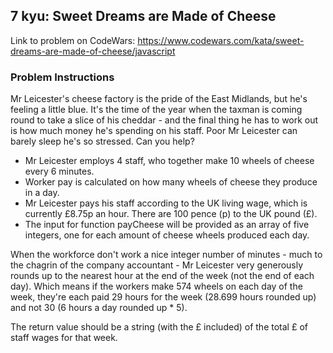 ## 7 kyu: Sweet Dreams are Made of Cheese

Link to problem on CodeWars: https://www.codewars.com/kata/sweet-dreams-are-made-of-cheese/javascript

### Problem Instructions

Mr Leicester's cheese factory is the pride of the East Midlands, but he's feeling a little blue. It's the time of the year when the taxman is coming round to take a slice of his cheddar - and the final thing he has to work out is how much money he's spending on his staff. Poor Mr Leicester can barely sleep he's so stressed. Can you help?

*   Mr Leicester employs 4 staff, who together make 10 wheels of cheese every 6 minutes.
*   Worker pay is calculated on how many wheels of cheese they produce in a day.
*   Mr Leicester pays his staff according to the UK living wage, which is currently £8.75p an hour. There are 100 pence (p) to the UK pound (£).
*   The input for function payCheese will be provided as an array of five integers, one for each amount of cheese wheels produced each day.

When the workforce don't work a nice integer number of minutes - much to the chagrin of the company accountant - Mr Leicester very generously rounds up to the nearest hour at the end of the week (not the end of each day). Which means if the workers make 574 wheels on each day of the week, they're each paid 29 hours for the week (28.699 hours rounded up) and not 30 (6 hours a day rounded up \* 5).

The return value should be a string (with the £ included) of the total £ of staff wages for that week.

